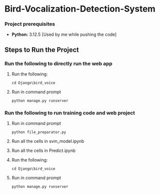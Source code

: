 # Bird-Vocalization-Detection-System

### Project prerequisites
- **Python:**  3.12.5 [Used by me while pushing the code]

## Steps to Run the Project
### Run the following to directly run the web app
1. Run the following:
    ```
    cd Django\bird_voice
    ```
2. Run in command prompt
    ```
    python manage.py runserver
    ```

### Run the following to run training code and web project
1. Run in command prompt
    ```
    python file_preparator.py
    ```

2. Run all the cells in svm_model.ipynb
3. Run all the cells in Predict.ipynb
4. Run the following:
    ```
    cd Django\bird_voice
    ```
5. Run in command prompt
    ```
    python manage.py runserver
    ```
